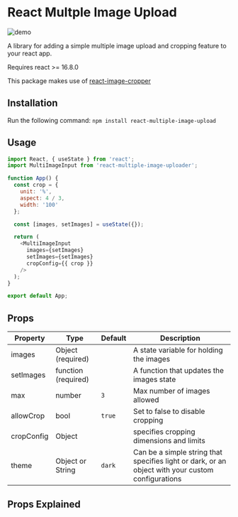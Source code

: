 # React Multple Image Upload

![demo](https://s5.gifyu.com/images/upload-demo.gif)

A library for adding a simple multiple image upload and cropping feature to your react app.

Requires react >= 16.8.0

This package makes use of [react-image-cropper](https://github.com/DominicTobias/react-image-crop)

## Installation

Run the following command:
`npm install react-multiple-image-upload`

## Usage

```javascript
import React, { useState } from 'react';
import MultiImageInput from 'react-multiple-image-uploader';

function App() {
  const crop = {
    unit: '%',
    aspect: 4 / 3,
    width: '100'
  };

  const [images, setImages] = useState({});

  return (
    <MultiImageInput
      images={setImages}
      setImages={setImages}
      cropConfig={{ crop }}
    />
  );
}

export default App;
```

## Props

| Property   | Type                | Default | Description                                                                                       |
| ---------- | ------------------- | ------- | ------------------------------------------------------------------------------------------------- |
| images     | Object (required)   |         | A state variable for holding the images                                                           |
| setImages  | function (required) |         | A function that updates the images state                                                          |
| max        | number              | `3`     | Max number of images allowed                                                                      |
| allowCrop  | bool                | `true`  | Set to false to disable cropping                                                                  |
| cropConfig | Object              |         | specifies cropping dimensions and limits                                                          | refer to https://github.com/DominicTobias/react-image-crop#props |
| theme      | Object or String    | `dark`  | Can be a simple string that specifies light or dark, or an object with your custom configurations |

## Props Explained

```

```
